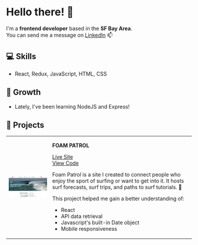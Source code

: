 # Hello there! 👋

I'm a **frontend developer** based in the **SF Bay Area**. <br>
You can send me a message on <a href="https://www.linkedin.com/in/aaronkwok1/" target="_blank" >LinkedIn</a> 📫

## 💻 Skills  

- React, Redux, JavaScript, HTML, CSS

## 🌱 Growth

- Lately, I've been learning NodeJS and Express!

## 💼 Projects

<table>
    <tr>
        <td><img src="assets/home.jpg" width=400 /></td>
        <td>
            <p><strong>FOAM PATROL</strong></p>
            <p><a href="https://foampatrol.netlify.app/">Live Site</a><br />
            <a href="https://github.com/AaronoKwok/foam-patrol2">View Code</a></p>
            <p>Foam Patrol is a site I created to connect people who enjoy the sport of surfing or want to get into it. It hosts surf forecasts, surf trips, and paths to surf tutorials. 🤙</p>
            This project helped me gain a better understanding of:
            <ul>
                <li>React</li>
                <li>API data retrieval</li>
                <li>Javascript's built-in Date object</li>
                <li>Mobile responsiveness</li>
            </ul>
        </td>
    </tr>
</table>








<!--
**AaronoKwok/AaronoKwok** is a ✨ _special_ ✨ repository because its `README.md` (this file) appears on your GitHub profile.

Here are some ideas to get you started:

- 💻 
- 💼
- 🔭 I’m currently working on ...
- 🌱 I’m currently learning ...
- 👯 I’m looking to collaborate on ...
- 🤔 I’m looking for help with ...
- 💬 Ask me about ...
- 📫 How to reach me: ...
- 😄 Pronouns: ...
- ⚡ Fun fact: ...
-->
